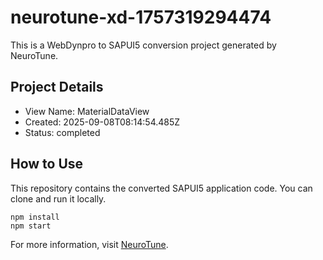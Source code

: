 # neurotune-xd-1757319294474
This is a WebDynpro to SAPUI5 conversion project generated by NeuroTune.

## Project Details
- View Name: MaterialDataView
- Created: 2025-09-08T08:14:54.485Z
- Status: completed

## How to Use
This repository contains the converted SAPUI5 application code. You can clone and run it locally.

```
npm install
npm start
```

For more information, visit [NeuroTune](https://neurotune.com).
        